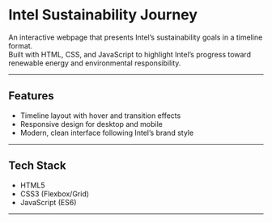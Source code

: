 # Intel Sustainability Journey

An interactive webpage that presents Intel’s sustainability goals in a timeline format.  
Built with HTML, CSS, and JavaScript to highlight Intel’s progress toward renewable energy and environmental responsibility.

---

## Features
- Timeline layout with hover and transition effects  
- Responsive design for desktop and mobile  
- Modern, clean interface following Intel’s brand style  

---

## Tech Stack
- HTML5  
- CSS3 (Flexbox/Grid)  
- JavaScript (ES6)

---
